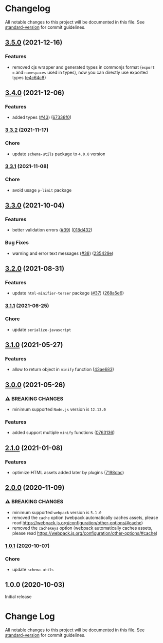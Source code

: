 # Changelog

All notable changes to this project will be documented in this file. See [standard-version](https://github.com/conventional-changelog/standard-version) for commit guidelines.

## [3.5.0](https://github.com/webpack-contrib/html-minimizer-webpack-plugin/compare/v3.4.0...v3.5.0) (2021-12-16)


### Features

* removed cjs wrapper and generated types in commonjs format (`export =` and `namespaces` used in types), now you can directly use exported types ([e4c64c8](https://github.com/webpack-contrib/html-minimizer-webpack-plugin/commit/e4c64c8c9d0cee2f6545893252738626d51503f1))

## [3.4.0](https://github.com/webpack-contrib/html-minimizer-webpack-plugin/compare/v3.3.2...v3.4.0) (2021-12-06)


### Features

* added types ([#43](https://github.com/webpack-contrib/html-minimizer-webpack-plugin/issues/43)) ([67338f0](https://github.com/webpack-contrib/html-minimizer-webpack-plugin/commit/67338f0d92bf4adc5c49aeabb969b747bf877dd9))

### [3.3.2](https://github.com/webpack-contrib/html-minimizer-webpack-plugin/compare/v3.3.1...v3.3.2) (2021-11-17)


### Chore

* update `schema-utils` package to `4.0.0` version

### [3.3.1](https://github.com/webpack-contrib/html-minimizer-webpack-plugin/compare/v3.3.0...v3.3.1) (2021-11-08)

### Chore

* avoid usage `p-limit` package

## [3.3.0](https://github.com/webpack-contrib/html-minimizer-webpack-plugin/compare/v3.2.0...v3.3.0) (2021-10-04)


### Features

* better validation errors ([#39](https://github.com/webpack-contrib/html-minimizer-webpack-plugin/issues/39)) ([018d432](https://github.com/webpack-contrib/html-minimizer-webpack-plugin/commit/018d432ca37362e66c7f6ef28834600747135fb7))


### Bug Fixes

* warning and error text messages ([#38](https://github.com/webpack-contrib/html-minimizer-webpack-plugin/issues/38)) ([235429e](https://github.com/webpack-contrib/html-minimizer-webpack-plugin/commit/235429ea476f9addbe7b5c3cbbb0a4fd3b40218f))

## [3.2.0](https://github.com/webpack-contrib/html-minimizer-webpack-plugin/compare/v3.1.1...v3.2.0) (2021-08-31)


### Features

* update `html-minifier-terser` package ([#37](https://github.com/webpack-contrib/html-minimizer-webpack-plugin/issues/37)) ([268a5e6](https://github.com/webpack-contrib/html-minimizer-webpack-plugin/commit/268a5e6e5a3bb25bccdd9a3bc986bcd37688dfe9))

### [3.1.1](https://github.com/webpack-contrib/html-minimizer-webpack-plugin/compare/v3.1.0...v3.1.1) (2021-06-25)

### Chore

* update `serialize-javascript`

## [3.1.0](https://github.com/webpack-contrib/html-minimizer-webpack-plugin/compare/v3.0.0...v3.1.0) (2021-05-27)


### Features

* allow to return object in `minify` function ([43ae683](https://github.com/webpack-contrib/html-minimizer-webpack-plugin/commit/43ae6838e54f5adea23e82c66db1fd493c7efd95))

## [3.0.0](https://github.com/webpack-contrib/html-minimizer-webpack-plugin/compare/v2.1.0...v3.0.0) (2021-05-26)


### ⚠ BREAKING CHANGES

* minimum supported `Node.js` version is `12.13.0`

### Features

* added support multiple `minify` functions ([0763136](https://github.com/webpack-contrib/html-minimizer-webpack-plugin/commit/0763136d7b763a9802f1b4da156518dc05f1ec2d))

## [2.1.0](https://github.com/webpack-contrib/html-minimizer-webpack-plugin/compare/v2.0.0...v2.1.0) (2021-01-08)


### Features

* optimize HTML assets added later by plugins ([7198dac](https://github.com/webpack-contrib/html-minimizer-webpack-plugin/commit/7198dac4f5c9a0b91e586d64b79ae16133a16447))

## [2.0.0](https://github.com/webpack-contrib/html-minimizer-webpack-plugin/compare/v1.0.1...v2.0.0) (2020-11-09)


### ⚠ BREAKING CHANGES

* minimum supported `webpack` version is `5.1.0`
* removed the `cache` option (webpack automatically caches assets, please read https://webpack.js.org/configuration/other-options/#cache)
* removed the `cacheKeys` option (webpack automatically caches assets, please read https://webpack.js.org/configuration/other-options/#cache)

### [1.0.1](https://github.com/webpack-contrib/html-minimizer-webpack-plugin/compare/v1.0.0...v1.0.1) (2020-10-07)

### Chore

* update `schema-utils`

## 1.0.0 (2020-10-03)

Initial release

# Change Log

All notable changes to this project will be documented in this file. See [standard-version](https://github.com/conventional-changelog/standard-version) for commit guidelines.
